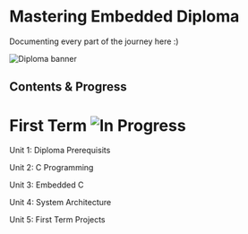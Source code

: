 # Mastering Embedded Diploma

Documenting every part of the journey here :)

![Diploma banner](https://github.com/user-attachments/assets/598b927d-2b8f-4ed1-9590-41933051a25a)

## Contents & Progress

# First Term ![In Progress](https://img.shields.io/badge/Progress-20%25-brightgreen)

Unit 1: Diploma Prerequisits

Unit 2: C Programming

Unit 3: Embedded C

Unit 4: System Architecture

Unit 5: First Term Projects
